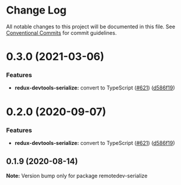 # Change Log

All notable changes to this project will be documented in this file.
See [Conventional Commits](https://conventionalcommits.org) for commit guidelines.

# 0.3.0 (2021-03-06)

### Features

- **redux-devtools-serialize:** convert to TypeScript ([#621](https://github.com/reduxjs/redux-devtools/issues/621)) ([d586f19](https://github.com/reduxjs/redux-devtools/commit/d586f1955a3648883107f8c981ee17eeb4c013a3))

# 0.2.0 (2020-09-07)

### Features

- **redux-devtools-serialize:** convert to TypeScript ([#621](https://github.com/reduxjs/redux-devtools/issues/621)) ([d586f19](https://github.com/reduxjs/redux-devtools/commit/d586f1955a3648883107f8c981ee17eeb4c013a3))

## 0.1.9 (2020-08-14)

**Note:** Version bump only for package remotedev-serialize
